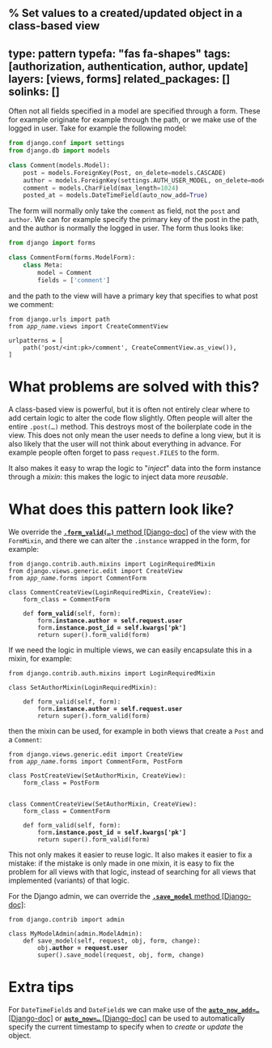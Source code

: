 % Set values to a created/updated object in a class-based view
---
type: pattern
typefa: "fas fa-shapes"
tags: [authorization, authentication, author, update]
layers: [views, forms]
related_packages: []
solinks: []
---
Often not all fields specified in a model are specified through a form.
These for example originate for example through the path, or we make use of the
logged in user. Take for example the following model:

```python
from django.conf import settings
from django.db import models

class Comment(models.Model):
    post = models.ForeignKey(Post, on_delete=models.CASCADE)
    author = models.ForeignKey(settings.AUTH_USER_MODEL, on_delete=models.CASCADE)
    comment = models.CharField(max_length=1024)
    posted_at = models.DateTimeField(auto_now_add=True)
```

The form will normally only take the `comment` as field, not the `post` and
`author`. We can for example specify the primary key of the post in the path,
and the author is normally the logged in user. The form thus looks like:

```python
from django import forms

class CommentForm(forms.ModelForm):
    class Meta:
        model = Comment
        fields = ['comment']
```

and the path to the view will have a primary key that specifies to what post we
comment:

<pre class="python"><code>from django.urls import path
from <i>app_name</i>.views import CreateCommentView

urlpatterns = [
    path('post/&lt;int:pk&gt;/comment', CreateCommentView.as_view()),
]</code></pre>

# What problems are solved with this?

A class-based view is powerful, but it is often not entirely clear where to
add certain logic to alter the code flow slightly. Often people will alter the
entire <code>.post(&hellip;)</code> method. This destroys most of the
boilerplate code in the view. This does not only mean the user needs to define
a long view, but it is also likely that the user will not think about everything
in advance. For example people often forget to pass `request.FILES` to the form.

It also makes it easy to wrap the logic to "*inject*" data into the form
instance through a *mixin*: this makes the logic to inject data more *reusable*.

# What does this pattern look like?

We override the [**<code>.form_valid(&hellip;)</code>** method [Django-doc]](https://docs.djangoproject.com/en/dev/ref/class-based-views/mixins-editing/#django.views.generic.edit.FormMixin.form_valid)
of the view with the `FormMixin`, and there we can alter the `.instance` wrapped
in the form, for example:

<pre class="python"><code>from django.contrib.auth.mixins import LoginRequiredMixin
from django.views.generic.edit import CreateView
from <i>app_name</i>.forms import CommentForm

class CommentCreateView(LoginRequiredMixin, CreateView):
    form_class = CommentForm

    def <b>form_valid</b>(self, form):
        form<b>.instance.author = self.request.user</b>
        form<b>.instance.post_id = self.kwargs['pk']</b>
        return super().form_valid(form)</code></pre>

If we need the logic in multiple views, we can easily encapsulate this in a
mixin, for example:

<pre class="python"><code>from django.contrib.auth.mixins import LoginRequiredMixin

class SetAuthorMixin(LoginRequiredMixin):

    def form_valid(self, form):
        form<b>.instance.author = self.request.user</b>
        return super().form_valid(form)</code></pre>

then the mixin can be used, for example in both views that create a `Post` and a
`Comment`:

<pre class="python"><code>from django.views.generic.edit import CreateView
from <i>app_name</i>.forms import CommentForm, PostForm

class PostCreateView(SetAuthorMixin, CreateView):
    form_class = PostForm


class CommentCreateView(SetAuthorMixin, CreateView):
    form_class = CommentForm

    def form_valid(self, form):
        form<b>.instance.post_id = self.kwargs['pk']</b>
        return super().form_valid(form)</code></pre>


This not only makes it easier to reuse logic. It also makes it easier to fix a
mistake: if the mistake is only made in one mixin, it is easy to fix the problem
for all views with that logic, instead of searching for all views that
implemented (variants) of that logic.

For the Django admin, we can override the
[**<code>.save_model</code>** method [Django-doc]](https://docs.djangoproject.com/en/3.1/ref/contrib/admin/#django.contrib.admin.ModelAdmin.save_model):

<pre class="python"><code>from django.contrib import admin

class MyModelAdmin(admin.ModelAdmin):
    def save_model(self, request, obj, form, change):
        obj<b>.author = request.user</b>
        super().save_model(request, obj, form, change)</code></pre>

# Extra tips

For `DateTimeField`s and `DateField`s we can make use of the
[**<code>auto_now_add=&hellip;</code>** [Django-doc]](https://docs.djangoproject.com/en/dev/ref/models/fields/#django.db.models.DateField.auto_now_add) or
[**<code>auto_now=&hellip;</code>** [Django-doc]](https://docs.djangoproject.com/en/dev/ref/models/fields/#django.db.models.DateField.auto_now) can be used to
automatically specify the current timestamp to specify when to *create* or *update* the object.
